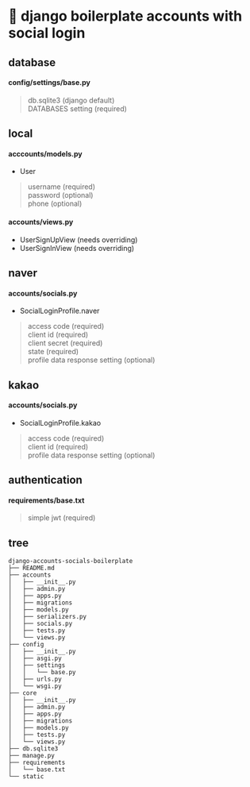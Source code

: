 🔌  django boilerplate accounts with social login
=============================================


database
-----
#### config/settings/base.py
> db.sqlite3 (django default) <br>
> DATABASES setting (required)


local
-----
#### acccounts/models.py
- User
> username (required) <br>
> password (optional) <br>
> phone (optional)

#### accounts/views.py
- UserSignUpView (needs overriding)
- UserSignInView (needs overriding)


naver
-----
#### accounts/socials.py
- SocialLoginProfile.naver
> access code (required) <br>
> client id (required) <br>
> client secret (required) <br>
> state (required) <br>
> profile data response setting (optional)


kakao
-----
#### accounts/socials.py
- SocialLoginProfile.kakao
> access code (required) <br>
> client id (required) <br>
> profile data response setting (optional)


authentication
-----
#### requirements/base.txt
> simple jwt (required)


tree
-----
``` shell
django-accounts-socials-boilerplate
├── README.md
├── accounts
│   ├── __init__.py
│   ├── admin.py
│   ├── apps.py
│   ├── migrations
│   ├── models.py
│   ├── serializers.py
│   ├── socials.py
│   ├── tests.py
│   └── views.py
├── config
│   ├── __init__.py
│   ├── asgi.py
│   ├── settings
│   │   └── base.py
│   ├── urls.py
│   └── wsgi.py
├── core
│   ├── __init__.py
│   ├── admin.py
│   ├── apps.py
│   ├── migrations
│   ├── models.py
│   ├── tests.py
│   └── views.py
├── db.sqlite3
├── manage.py
├── requirements
│   └── base.txt
└── static
```